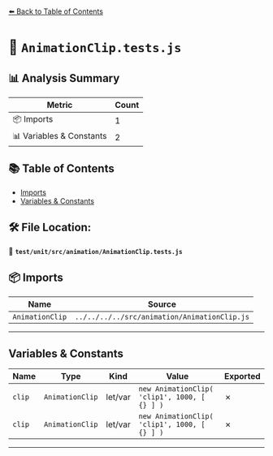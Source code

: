 [⬅️ Back to Table of Contents](../../../../index.md)

# 📄 `AnimationClip.tests.js`

## 📊 Analysis Summary

| Metric | Count |
|--------|-------|
| 📦 Imports | 1 |
| 📊 Variables & Constants | 2 |

## 📚 Table of Contents

- [Imports](#imports)
- [Variables & Constants](#variables-constants)

## 🛠️ File Location:
📂 **`test/unit/src/animation/AnimationClip.tests.js`**

## 📦 Imports

| Name | Source |
|------|--------|
| `AnimationClip` | `../../../../src/animation/AnimationClip.js` |


---

## Variables & Constants

| Name | Type | Kind | Value | Exported |
|------|------|------|-------|----------|
| `clip` | `AnimationClip` | let/var | `new AnimationClip( 'clip1', 1000, [ {} ] )` | ✗ |
| `clip` | `AnimationClip` | let/var | `new AnimationClip( 'clip1', 1000, [ {} ] )` | ✗ |


---